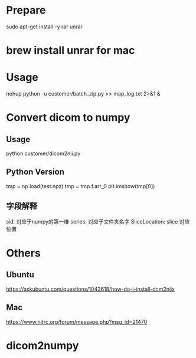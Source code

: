 
# Prepare
sudo apt-get install -y rar unrar
# brew install unrar for mac

# Usage
nohup python -u customer/batch_zip.py >> map_log.txt  2>&1 &

# Convert dicom to numpy

## Usage
python customer/dicom2nii.py

## Python Version
tmp = np.load(test.npz)
tmp = tmp.f.arr_0
plt.imshow(tmp[0])

## 字段解释
sid: 对应于numpy的第一维
series: 对应于文件夹名字
SliceLocation: slice 对应位置


# Others


## Ubuntu

https://askubuntu.com/questions/1043618/how-do-i-install-dcm2niix



## Mac

https://www.nitrc.org/forum/message.php?msg_id=21470

# dicom2numpy
